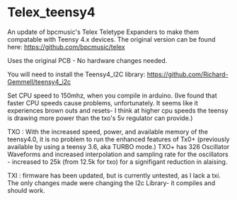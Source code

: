 # Telex_teensy4
An update of bpcmusic's Telex Teletype Expanders to make them compatable with Teensy 4.x devices.     The original version can be found here: https://github.com/bpcmusic/telex

Uses the original PCB - No hardware changes needed.

You will need to install the Teensy4_I2C library:   https://github.com/Richard-Gemmell/teensy4_i2c 


Set CPU speed to 150mhz, when you compile in arduino.   (Ive found that faster CPU speeds cause problems, unfortunately. It seems like it experiences brown outs and resets- I think at higher cpu speeds the teensy is drawing more power than the txo's 5v regulator can provide.)

TXO :  With the increased speed, power, and available memory of the teensy4.0, it is no problem to run the enhanced features of Tx0+ (previously available by using a teensy 3.6, aka TURBO mode.) TXO+ has 326 Oscillator Waveforms and increased interpolation and sampling rate for the oscillators - increased to 25k (from 12.5k for txo) for a signifigant reduction in alaising. 


TXI : firmware has been updated, but is currently untested, as I lack a txi.  The only changes made were changing the I2c Library- it compiles and should work.    
